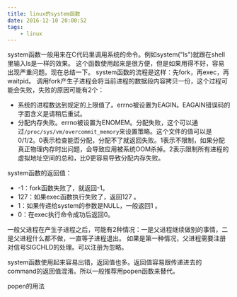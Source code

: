 ```yaml
---
title: linux的system函数
date: 2016-12-10 20:00:52
tags:
	- linux
---
```


system函数一般用来在C代码里调用系统的命令。例如system("ls")就跟在shell里输入ls是一样的效果。
这个函数使用起来是很方便，但是如果用得不好，容易出现严重问题。现在总结一下。
system函数的流程是这样：先fork，再exec，再waitpid。
调用fork产生子进程会将当前进程的数据段内容拷贝一份，这个过程可能会失败，失败的原因可能有2个：

* 系统的进程数达到规定的上限值了。errno被设置为EAGIN。EAGAIN错误码的字面含义是请稍后重试。
* 分配内存失败。errno被设置为ENOMEM。分配失败，这个可以通过`/proc/sys/vm/overcommit_memory`来设置策略。这个文件的值可以是0/1/2。0表示检查能否分配，分配不了就返回失败。1表示不限制，如果分配真正物理内存时出问题，会导致应用被系统OOM杀掉。2表示限制所有进程的虚拟地址空间的总和，比0更容易导致分配内存失败。

system函数的返回值：
* -1：fork函数失败了，就返回-1。
* 127：如果exec函数执行失败了，返回127 。
* 1：如果传递给system的参数是NULL，一般返回1 。
* 0：在exec执行命令成功后返回0。

一般父进程在产生子进程之后，可能有2种情况：一是父进程继续做别的事情，二是父进程什么都不做，一直等子进程退出。
如果是第一种情况，父进程需要注册对信号SIGCHLD的处理。可以注册为忽略。

system函数使用起来容易出错，返回值也多。返回值容易跟传递进去的command的返回值混淆。所以一般推荐用popen函数来替代。



popen的用法



